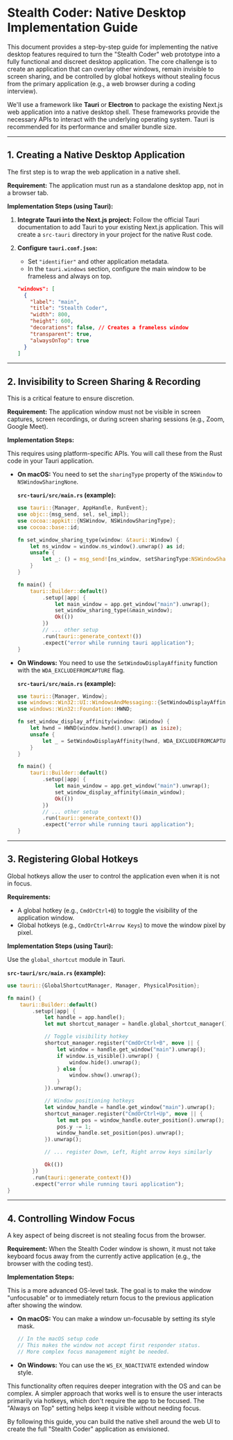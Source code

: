 # Stealth Coder: Native Desktop Implementation Guide

This document provides a step-by-step guide for implementing the native desktop features required to turn the "Stealth Coder" web prototype into a fully functional and discreet desktop application. The core challenge is to create an application that can overlay other windows, remain invisible to screen sharing, and be controlled by global hotkeys without stealing focus from the primary application (e.g., a web browser during a coding interview).

We'll use a framework like **Tauri** or **Electron** to package the existing Next.js web application into a native desktop shell. These frameworks provide the necessary APIs to interact with the underlying operating system. Tauri is recommended for its performance and smaller bundle size.

---

## 1. Creating a Native Desktop Application

The first step is to wrap the web application in a native shell.

**Requirement:** The application must run as a standalone desktop app, not in a browser tab.

**Implementation Steps (using Tauri):**

1. **Integrate Tauri into the Next.js project:** Follow the official Tauri documentation to add Tauri to your existing Next.js application. This will create a `src-tauri` directory in your project for the native Rust code.
2. **Configure `tauri.conf.json`:**
   * Set `"identifier"` and other application metadata.
   * In the `tauri.windows` section, configure the main window to be frameless and always on top.

   ```json
   "windows": [
     {
       "label": "main",
       "title": "Stealth Coder",
       "width": 800,
       "height": 600,
       "decorations": false, // Creates a frameless window
       "transparent": true,
       "alwaysOnTop": true
     }
   ]
   ```

---

## 2. Invisibility to Screen Sharing & Recording

This is a critical feature to ensure discretion.

**Requirement:** The application window must not be visible in screen captures, screen recordings, or during screen sharing sessions (e.g., Zoom, Google Meet).

**Implementation Steps:**

This requires using platform-specific APIs. You will call these from the Rust code in your Tauri application.

* **On macOS:**
  You need to set the `sharingType` property of the `NSWindow` to `NSWindowSharingNone`.

  **`src-tauri/src/main.rs` (example):**

  ```rust
  use tauri::{Manager, AppHandle, RunEvent};
  use objc::{msg_send, sel, sel_impl};
  use cocoa::appkit::{NSWindow, NSWindowSharingType};
  use cocoa::base::id;

  fn set_window_sharing_type(window: &tauri::Window) {
      let ns_window = window.ns_window().unwrap() as id;
      unsafe {
          let _: () = msg_send![ns_window, setSharingType:NSWindowSharingType::NSWindowSharingNone];
      }
  }

  fn main() {
      tauri::Builder::default()
          .setup(|app| {
              let main_window = app.get_window("main").unwrap();
              set_window_sharing_type(&main_window);
              Ok(())
          })
          // ... other setup
          .run(tauri::generate_context!())
          .expect("error while running tauri application");
  }
  ```

* **On Windows:**
  You need to use the `SetWindowDisplayAffinity` function with the `WDA_EXCLUDEFROMCAPTURE` flag.

  **`src-tauri/src/main.rs` (example):**

  ```rust
  use tauri::{Manager, Window};
  use windows::Win32::UI::WindowsAndMessaging::{SetWindowDisplayAffinity, WDA_EXCLUDEFROMCAPTURE};
  use windows::Win32::Foundation::HWND;

  fn set_window_display_affinity(window: &Window) {
      let hwnd = HWND(window.hwnd().unwrap() as isize);
      unsafe {
          let _ = SetWindowDisplayAffinity(hwnd, WDA_EXCLUDEFROMCAPTURE);
      }
  }

  fn main() {
      tauri::Builder::default()
          .setup(|app| {
              let main_window = app.get_window("main").unwrap();
              set_window_display_affinity(&main_window);
              Ok(())
          })
          // ... other setup
          .run(tauri::generate_context!())
          .expect("error while running tauri application");
  }
  ```

---

## 3. Registering Global Hotkeys

Global hotkeys allow the user to control the application even when it is not in focus.

**Requirements:**

* A global hotkey (e.g., `CmdOrCtrl+B`) to toggle the visibility of the application window.
* Global hotkeys (e.g., `CmdOrCtrl+Arrow Keys`) to move the window pixel by pixel.

**Implementation Steps (using Tauri):**

Use the `global_shortcut` module in Tauri.

**`src-tauri/src/main.rs` (example):**

```rust
use tauri::{GlobalShortcutManager, Manager, PhysicalPosition};

fn main() {
    tauri::Builder::default()
        .setup(|app| {
            let handle = app.handle();
            let mut shortcut_manager = handle.global_shortcut_manager();

            // Toggle visibility hotkey
            shortcut_manager.register("CmdOrCtrl+B", move || {
                let window = handle.get_window("main").unwrap();
                if window.is_visible().unwrap() {
                    window.hide().unwrap();
                } else {
                    window.show().unwrap();
                }
            }).unwrap();

            // Window positioning hotkeys
            let window_handle = handle.get_window("main").unwrap();
            shortcut_manager.register("CmdOrCtrl+Up", move || {
                let mut pos = window_handle.outer_position().unwrap();
                pos.y -= 1;
                window_handle.set_position(pos).unwrap();
            }).unwrap();

            // ... register Down, Left, Right arrow keys similarly

            Ok(())
        })
        .run(tauri::generate_context!())
        .expect("error while running tauri application");
}
```

---

## 4. Controlling Window Focus

A key aspect of being discreet is not stealing focus from the browser.

**Requirement:** When the Stealth Coder window is shown, it must not take keyboard focus away from the currently active application (e.g., the browser with the coding test).

**Implementation Steps:**

This is a more advanced OS-level task. The goal is to make the window "unfocusable" or to immediately return focus to the previous application after showing the window.

* **On macOS:** You can make a window un-focusable by setting its style mask.

  ```rust
  // In the macOS setup code
  // This makes the window not accept first responder status.
  // More complex focus management might be needed.
  ```

* **On Windows:** You can use the `WS_EX_NOACTIVATE` extended window style.

This functionality often requires deeper integration with the OS and can be complex. A simpler approach that works well is to ensure the user interacts primarily via hotkeys, which don't require the app to be focused. The "Always on Top" setting helps keep it visible without needing focus.

By following this guide, you can build the native shell around the web UI to create the full "Stealth Coder" application as envisioned.
